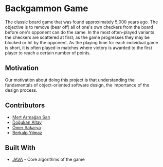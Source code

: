 # Backgammon Game

The classic board game that was found approximately 5,000 years ago. The objective is to remove (bear off) all of one's own checkers from the board before one's opponent can do the same. In the most often-played variants the checkers are scattered at first; as the game progresses they may be blocked or hit by the opponent. As the playing time for each individual game is short, it is often played in matches where victory is awarded to the first player to reach a certain number of points.

## Motivation

Our motivation about doing this project is that understanding the fundamentals of object-oriented software design, the importance of the design process. 

## Contributors

* [Mert Armağan Sarı](https://github.com/mertarmagan)
* [Doğukan Altay](https://github.com/DogukanAltay)
* [Ömer Sakarya](https://github.com/ay0)
* [Berkalp Yılmaz](https://github.com/Mini0n92)


## Built With

* [JAVA](https://www.java.com/) - Core algorithms of the game
